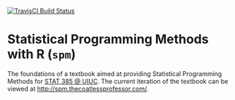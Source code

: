 [![TravisCI Build Status](https://api.travis-ci.org/coatless/spm.svg)](https://travis-ci.org/coatless/spm)

# Statistical Programming Methods with R (`spm`)

The foundations of a textbook aimed at providing Statistical Programming Methods for [STAT 385 @ UIUC](http://stat385.thecoatlessprofessor.com). The current iteration of the
textbook can be viewed at <http://spm.thecoatlessprofessor.com/>.

